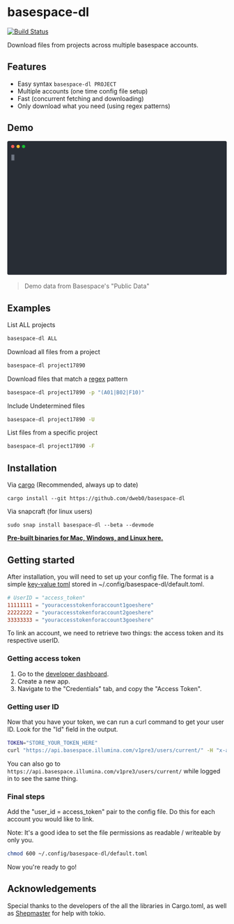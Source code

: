 # basespace-dl

[![Build Status](https://travis-ci.com/dweb0/basespace-dl.svg?token=EQz1tk6xqYMBC8vjUmyv&branch=master)](https://travis-ci.com/dweb0/basespace-dl)

Download files from projects across multiple basespace accounts.

## Features
* Easy syntax `basespace-dl PROJECT`
* Multiple accounts (one time config file setup)
* Fast (concurrent fetching and downloading)
* Only download what you need (using regex patterns)

## Demo

![Demo](screencast.svg)

> Demo data from Basespace's "Public Data"

## Examples

List ALL projects

```bash
basespace-dl ALL
```

Download all files from a project

```bash
basespace-dl project17890
```

Download files that match a [regex](https://docs.rs/regex) pattern

```bash
basespace-dl project17890 -p "(A01|B02|F10)"
```

Include Undetermined files

```bash
basespace-dl project17890 -U
```

List files from a specific project

```bash
basespace-dl project17890 -F
```

## Installation

Via [cargo](https://www.rust-lang.org/tools/install) (Recommended, always up to date)

```
cargo install --git https://github.com/dweb0/basespace-dl
```

Via snapcraft (for linux users)

```
sudo snap install basespace-dl --beta --devmode
```

**[Pre-built binaries for Mac, Windows, and Linux here.](https://github.com/dweb0/basespace-dl/releases)**

## Getting started

After installation, you will need to set up your config file. The format is a simple [key-value toml](https://github.com/toml-lang/toml#user-content-keyvalue-pair) stored in ~/.config/basespace-dl/default.toml. 

```toml
# UserID = "access_token"
11111111 = "youraccesstokenforaccount1goeshere"
22222222 = "youraccesstokenforaccount2goeshere"
33333333 = "youraccesstokenforaccount3goeshere"
```

To link an account, we need to retrieve two things: the access token and its respective userID.

### Getting access token

1. Go to the [developer dashboard](https://developer.basespace.illumina.com/dashboard). 
2. Create a new app. 
3. Navigate to the "Credentials" tab, and copy the "Access Token".

### Getting user ID

Now that you have your token, we can run a curl command to get your user ID. Look for the "Id" field
in the output.

```bash
TOKEN="STORE_YOUR_TOKEN_HERE"
curl "https://api.basespace.illumina.com/v1pre3/users/current/" -H "x-access-token: $TOKEN"
```

You can also go to `https://api.basespace.illumina.com/v1pre3/users/current/` while logged in to see the same thing.

### Final steps

Add the "user_id = access_token" pair to the config file. Do this for each account you would like to link.

Note: It's a good idea to set the file permissions as readable / writeable by only you.

```bash
chmod 600 ~/.config/basespace-dl/default.toml
```

Now you're ready to go!

## Acknowledgements

Special thanks to the developers of the all the libraries in Cargo.toml, as well as [Shepmaster](https://stackoverflow.com/users/155423/shepmaster) for help with tokio.

